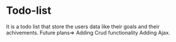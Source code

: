 # Todo-list
It is a todo list that store the users data like their goals and their achivements.
Future plans=>
Adding Crud functionality
Adding Ajax.
